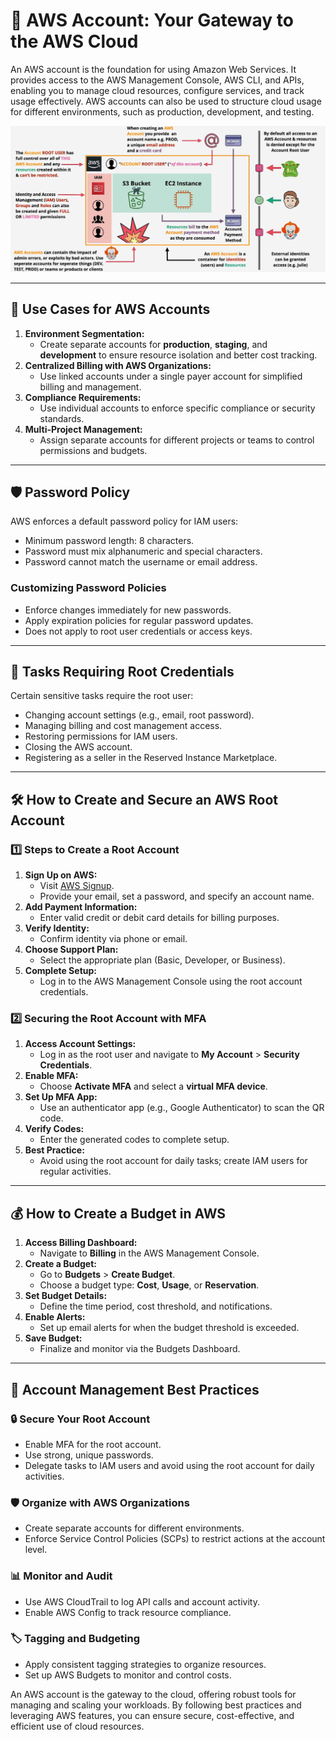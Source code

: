 # 🌟 AWS Account: Your Gateway to the AWS Cloud

An AWS account is the foundation for using Amazon Web Services. It provides access to the AWS Management Console, AWS CLI, and APIs, enabling you to manage cloud resources, configure services, and track usage effectively. AWS accounts can also be used to structure cloud usage for different environments, such as production, development, and testing.

<div style="text-align: center"><img src="images/aws-account.png" alt="alt text" /></div>

---

## 🎯 Use Cases for AWS Accounts

1. **Environment Segmentation:**
   - Create separate accounts for **production**, **staging**, and **development** to ensure resource isolation and better cost tracking.
2. **Centralized Billing with AWS Organizations:**
   - Use linked accounts under a single payer account for simplified billing and management.
3. **Compliance Requirements:**
   - Use individual accounts to enforce specific compliance or security standards.
4. **Multi-Project Management:**
   - Assign separate accounts for different projects or teams to control permissions and budgets.

---

## 🛡️ **Password Policy**

AWS enforces a default password policy for IAM users:

- Minimum password length: 8 characters.
- Password must mix alphanumeric and special characters.
- Password cannot match the username or email address.

### Customizing Password Policies

- Enforce changes immediately for new passwords.
- Apply expiration policies for regular password updates.
- Does not apply to root user credentials or access keys.

---

## 🔑 **Tasks Requiring Root Credentials**

Certain sensitive tasks require the root user:

- Changing account settings (e.g., email, root password).
- Managing billing and cost management access.
- Restoring permissions for IAM users.
- Closing the AWS account.
- Registering as a seller in the Reserved Instance Marketplace.

---

## 🛠️ How to Create and Secure an AWS Root Account

### 1️⃣ **Steps to Create a Root Account**

1. **Sign Up on AWS:**
   - Visit [AWS Signup](https://aws.amazon.com).
   - Provide your email, set a password, and specify an account name.
2. **Add Payment Information:**
   - Enter valid credit or debit card details for billing purposes.
3. **Verify Identity:**
   - Confirm identity via phone or email.
4. **Choose Support Plan:**
   - Select the appropriate plan (Basic, Developer, or Business).
5. **Complete Setup:**
   - Log in to the AWS Management Console using the root account credentials.

### 2️⃣ **Securing the Root Account with MFA**

1. **Access Account Settings:**
   - Log in as the root user and navigate to **My Account** > **Security Credentials**.
2. **Enable MFA:**
   - Choose **Activate MFA** and select a **virtual MFA device**.
3. **Set Up MFA App:**
   - Use an authenticator app (e.g., Google Authenticator) to scan the QR code.
4. **Verify Codes:**
   - Enter the generated codes to complete setup.
5. **Best Practice:**
   - Avoid using the root account for daily tasks; create IAM users for regular activities.

---

## 💰 How to Create a Budget in AWS

1. **Access Billing Dashboard:**
   - Navigate to **Billing** in the AWS Management Console.
2. **Create a Budget:**
   - Go to **Budgets** > **Create Budget**.
   - Choose a budget type: **Cost**, **Usage**, or **Reservation**.
3. **Set Budget Details:**
   - Define the time period, cost threshold, and notifications.
4. **Enable Alerts:**
   - Set up email alerts for when the budget threshold is exceeded.
5. **Save Budget:**
   - Finalize and monitor via the Budgets Dashboard.

---

## 🔄 Account Management Best Practices

### 🔒 Secure Your Root Account

- Enable MFA for the root account.
- Use strong, unique passwords.
- Delegate tasks to IAM users and avoid using the root account for daily activities.

### 🛡️ Organize with AWS Organizations

- Create separate accounts for different environments.
- Enforce Service Control Policies (SCPs) to restrict actions at the account level.

### 📊 Monitor and Audit

- Use AWS CloudTrail to log API calls and account activity.
- Enable AWS Config to track resource compliance.

### 🏷️ Tagging and Budgeting

- Apply consistent tagging strategies to organize resources.
- Set up AWS Budgets to monitor and control costs.

An AWS account is the gateway to the cloud, offering robust tools for managing and scaling your workloads. By following best practices and leveraging AWS features, you can ensure secure, cost-effective, and efficient use of cloud resources.
